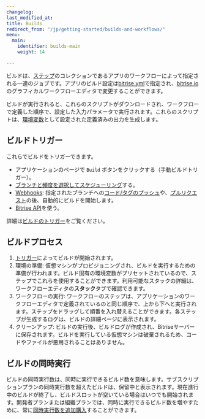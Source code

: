 ```yaml
---
changelog: 
last_modified_at: 
title: Builds
redirect_from: "/jp/getting-started/builds-and-workflows/"
menu:
  main:
    identifier: builds-main
    weight: 14

---
```


ビルドは、[ステップ](/jp/steps-workflows/getting-started-steps)のコレクションであるアプリのワークフローによって指定される一連のジョブです。アプリのビルド設定は[bitrise.yml](/jp/bitrise-cli/basics-of-bitrise-yml)で指定され、[bitrise.io](https://www.bitrise.io/)のグラフィカルワークフローエディタで変更することができます。

ビルドが実行されると、これらのスクリプトがダウンロードされ、ワークフローで定義した順序で、設定した入力パラメータで実行されます。これらのスクリプトは、[環境変数](/jp/builds/available-environment-variables)として設定された定義済みの出力を生成します。

## ビルドトリガー

これらでビルドをトリガーできます。

* アプリケーションのページで `Build` ボタンをクリックする（手動ビルドトリガー）。
* [ブランチと頻度を選択してスケジューリング](/jp/builds/scheduling-builds)する。
* [Webhooks](/jp/webhooks/): 指定されたブランチへの[コード/タグのプッシュ](/jp/builds/triggering-builds/trigger-code-push/)や、[プルリクエスト](/jp/builds/triggering-builds/trigger-pull-request/)の後、自動的にビルドを開始します。
* [Bitrise API](/jp/api/build-trigger/)を使う。

詳細は[ビルドのトリガー](/jp/builds/triggering-builds/triggering-builds-index/)をご覧ください。

## ビルドプロセス

1. [トリガー](jp/builds/triggering-builds/triggering-builds-index/)によってビルドが開始されます。
2. 環境の準備: 仮想マシンがプロビジョニングされ、ビルドを実行するための準備が行われます。ビルド固有の環境変数がプリセットされているので、ステップでこれらを使用することができます。利用可能なスタックの詳細は、ワークフローエディタの**スタック**タブで確認できます。
3. ワークフローの実行: ワークフローのステップは、アプリケーションのワークフローエディタで定義されているのと同じ順序で、上から下へと実行されます。ステップをドラッグして順番を入れ替えることができます。各ステップが生成するログは、ビルドの詳細ページに表示されます。
4. クリーンアップ: ビルドの実行後、ビルドログが作成され、Bitriseサーバーに保存されます。ビルドを実行している仮想マシンは破棄されるため、コードやファイルが悪用されることはありません。

## ビルドの同時実行

ビルドの同時実行数は、同時に実行できるビルド数を意味します。サブスクリプションプランの同時実行数を超えたビルドは、保留中と表示されます。現在進行中のビルドが終了し、ビルドスロットが空いている場合はいつでも開始されます。開発者プランまたは組織プランでは、同時に実行できるビルド数を増やすために、常に[同時実行数を追加購入](https://www.bitrise.io/pricing)することができます。
